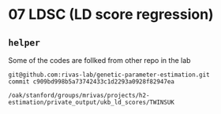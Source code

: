 # 07 LDSC (LD score regression)



## `helper`

Some of the codes are follked from other repo in the lab

```
git@github.com:rivas-lab/genetic-parameter-estimation.git
commit c909bd998b5a73742433c1d2293a0928f82947ea
```

```
/oak/stanford/groups/mrivas/projects/h2-estimation/private_output/ukb_ld_scores/TWINSUK
```

